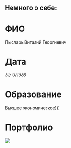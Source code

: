 ## Немного о себе:

# ФИО
Пысларь Виталий Георгиевич
# Дата
*31/10/1985*
# Образование
Высшее экономическое)))

# Портфолио
![](/images/e62e6432-85f9-4158-b07f-85f28fddb8f3.jpg)
